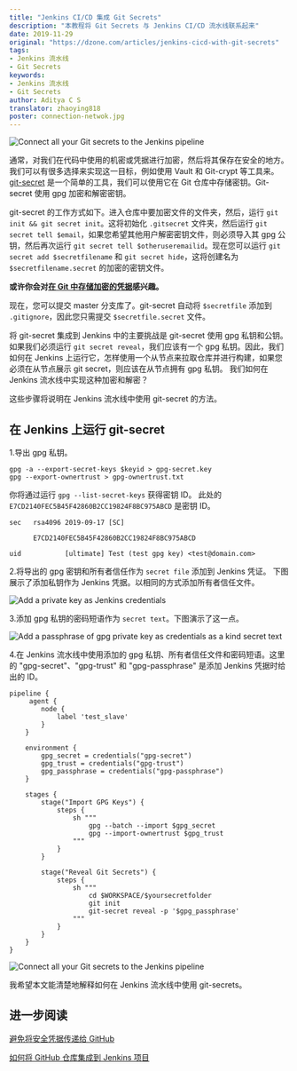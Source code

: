 ```yaml
---
title: "Jenkins CI/CD 集成 Git Secrets"
description: "本教程将 Git Secrets 与 Jenkins CI/CD 流水线联系起来"
date: 2019-11-29
original: "https://dzone.com/articles/jenkins-cicd-with-git-secrets"
tags:
- Jenkins 流水线
- Git Secrets
keywords:
- Jenkins 流水线
- Git Secrets
author: Aditya C S 
translator: zhaoying818
poster: connection-netwok.jpg
---
```


![Connect all your Git secrets to the Jenkins pipeline](connection-netwok.jpg)

通常，对我们在代码中使用的机密或凭据进行加密，然后将其保存在安全的地方。我们可以有很多选择来实现这一目标，例如使用 Vault 和 Git-crypt 等工具来。[git-secret](https://git-secret.io/) 是一个简单的工具，我们可以使用它在 Git 仓库中存储密钥。Git-secret 使用 gpg 加密和解密密钥。

git-secret 的工作方式如下。进入仓库中要加密文件的文件夹，然后，运行 `git init && git secret init`。这将初始化 `.gitsecret` 文件夹，然后运行 `git secret tell $email`，如果您希望其他用户解密密钥文件，则必须导入其 gpg 公钥，然后再次运行 `git secret tell $otheruseremailid`。现在您可以运行 `git secret add $secretfilename` 和 `git secret hide`，这将创建名为 `$secretfilename.secret` 的加密的密钥文件。

**或许你会对[在 Git 中存储加密的凭据](https://dzone.com/articles/storing-encrypted-credentials-in-git)感兴趣。**

现在，您可以提交 master 分支库了。git-secret 自动将 `$secretfile` 添加到 `.gitignore`，因此您只需提交 `$secretfile.secret` 文件。
 
将 git-secret 集成到 Jenkins 中的主要挑战是 git-secret 使用 gpg 私钥和公钥。如果我们必须运行 `git secret reveal`，我们应该有一个 gpg 私钥。因此，我们如何在 Jenkins 上运行它，怎样使用一个从节点来拉取仓库并进行构建，如果您必须在从节点展示 git secret，则应该在从节点拥有 gpg 私钥。 我们如何在 Jenkins 流水线中实现这种加密和解密？

这些步骤将说明在 Jenkins 流水线中使用 git-secret 的方法。

## 在 Jenkins 上运行 git-secret

1.导出 gpg 私钥。

```
gpg -a --export-secret-keys $keyid > gpg-secret.key
gpg --export-ownertrust > gpg-ownertrust.txt
```
你将通过运行 `gpg --list-secret-keys` 获得密钥 ID。
此处的 `E7CD2140FEC5B45F42860B2CC19824F8BC975ABCD` 是密钥 ID。
```
sec   rsa4096 2019-09-17 [SC]

      E7CD2140FEC5B45F42860B2CC19824F8BC975ABCD

uid           [ultimate] Test (test gpg key) <test@domain.com>
```

2.将导出的 gpg 密钥和所有者信任作为 `secret file` 添加到 Jenkins 凭证。 下图展示了添加私钥作为 Jenkins 凭据。以相同的方式添加所有者信任文件。

![Add a private key as Jenkins credentials](secret-file.png)

3.添加 gpg 私钥的密码短语作为 `secret text`。下图演示了这一点。

![Add a passphrase of gpg private key as credentials as a kind secret text](secret-text.png)

4.在 Jenkins 流水线中使用添加的 gpg 私钥、所有者信任文件和密码短语。这里的 "gpg-secret"、"gpg-trust" 和 "gpg-passphrase" 是添加 Jenkins 凭据时给出的 ID。

```
pipeline {
     agent { 
        node { 
            label 'test_slave' 
        } 
    }

    environment {
        gpg_secret = credentials("gpg-secret")
        gpg_trust = credentials("gpg-trust")
        gpg_passphrase = credentials("gpg-passphrase")
    }

    stages { 
        stage("Import GPG Keys") {
            steps {
                sh """
                    gpg --batch --import $gpg_secret
                    gpg --import-ownertrust $gpg_trust
                """
            }
        }

        stage("Reveal Git Secrets") {
            steps {
                sh """
                    cd $WORKSPACE/$yoursecretfolder
                    git init
                    git-secret reveal -p '$gpg_passphrase'
                """
            }
        }
    }
}

```

![Connect all your Git secrets to the Jenkins pipeline](small-connection-netwok.jpg)

我希望本文能清楚地解释如何在 Jenkins 流水线中使用 git-secrets。

## 进一步阅读

[避免将安全凭据传递给 GitHub ](https://dzone.com/articles/avoid-passing-security-credentials-to-github)

[如何将 GitHub 仓库集成到 Jenkins 项目](https://dzone.com/articles/how-to-integrate-your-github-repository-to-your-je)
